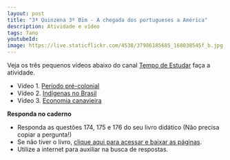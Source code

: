 ```yaml
---
layout: post
title: "3ª Quinzena 3º Bim - A chegada dos portugueses a América"
description: Atividade e vídeo
tags: 7ano
youtubeId: 
image: https://live.staticflickr.com/4538/37986185685_168038545f_b.jpg
---
```


Veja os três pequenos vídeos abaixo do canal [Tempo de Estudar](https://www.youtube.com/watch?v=u14imNiyfPg) faça a atividade. 

- Vídeo 1. [Período pré-colonial](https://www.youtube.com/watch?v=u14imNiyfPg)
- Vídeo 2. [Indígenas no Brasil](https://www.youtube.com/watch?v=aM8OGDbk6pE)
- Vídeo 3. [Economia canavieira](https://www.youtube.com/watch?v=40FGPmCVyaU)


**Responda no caderno**

- Responda as questões 174, 175 e 176 do seu livro didático (Não precisa copiar a pergunta!)
- Se não tiver o livro, [clique aqui para acessar e baixar as páginas](https://drive.google.com/drive/folders/1p9DLNTQz-6726kWIBUXWxS_OCAHOuMpj?usp=sharing).
- Utilize a internet para auxiliar na busca de respostas.


